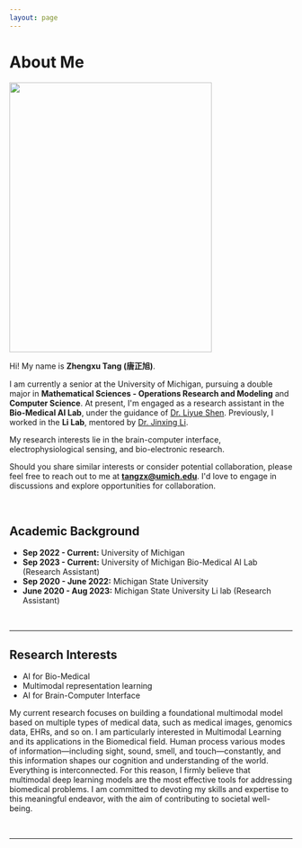 ```yaml
---
layout: page
---
```


# About Me

<img src="/images/WechatIMG1166.jpg" class="floatpic" width="360" height="480">


Hi! My name is **Zhengxu Tang (唐正旭)**.

I am currently a senior at the University of Michigan, pursuing a double major in **Mathematical Sciences - Operations Research and Modeling** and **Computer Science**. At present, I'm engaged as a research assistant in the **Bio-Medical AI Lab**, under the guidance of [Dr. Liyue Shen](https://liyueshen.engin.umich.edu/). Previously, I worked in the **Li Lab**, mentored by [Dr. Jinxing Li](https://www.labli.net/).

My research interests lie in the brain-computer interface, electrophysiological sensing, and bio-electronic research.

Should you share similar interests or consider potential collaboration, please feel free to reach out to me at **tangzx@umich.edu**. I'd love to engage in discussions and explore opportunities for collaboration.


<br>

## Academic Background


- **Sep 2022 - Current:** University of Michigan
- **Sep 2023 - Current:** University of Michigan Bio-Medical AI Lab (Research Assistant)
- **Sep 2020 - June 2022:** Michigan State University
- **June 2020 - Aug 2023:** Michigan State University Li lab (Research Assistant)

<br>

---

## Research Interests

- AI for Bio-Medical
- Multimodal representation learning
- AI for Brain-Computer Interface

My current research focuses on building a foundational multimodal model based on multiple types of medical data, such as medical images, genomics data, EHRs, and so on. I am particularly interested in Multimodal Learning and its applications in the Biomedical field. Human process various modes of information—including sight, sound, smell, and touch—constantly, and this information shapes our cognition and understanding of the world. Everything is interconnected. For this reason, I firmly believe that multimodal deep learning models are the most effective tools for addressing biomedical problems. I am committed to devoting my skills and expertise to this meaningful endeavor, with the aim of contributing to societal well-being.

<br>

---


